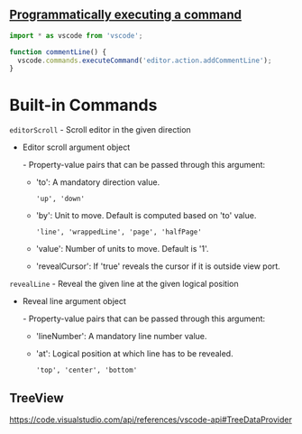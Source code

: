 ## [Programmatically executing a command](https://code.visualstudio.com/api/extension-guides/command)



```typescript
import * as vscode from 'vscode';

function commentLine() {
  vscode.commands.executeCommand('editor.action.addCommentLine');
}
```



# Built-in Commands

`editorScroll` - Scroll editor in the given direction

- Editor scroll argument object

   \- Property-value pairs that can be passed through this argument:

  - 'to': A mandatory direction value.

    ```
    'up', 'down'
    ```

  - 'by': Unit to move. Default is computed based on 'to' value.

    ```
    'line', 'wrappedLine', 'page', 'halfPage'
    ```

  - 'value': Number of units to move. Default is '1'.

  - 'revealCursor': If 'true' reveals the cursor if it is outside view port.

`revealLine` - Reveal the given line at the given logical position

- Reveal line argument object

   \- Property-value pairs that can be passed through this argument:

  - 'lineNumber': A mandatory line number value.

  - 'at': Logical position at which line has to be revealed.

    ```
    'top', 'center', 'bottom'
    ```



## TreeView

https://code.visualstudio.com/api/references/vscode-api#TreeDataProvider


